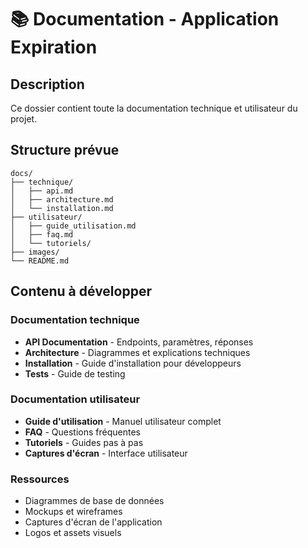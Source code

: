 # 📚 Documentation - Application Expiration

## Description
Ce dossier contient toute la documentation technique et utilisateur du projet.

## Structure prévue
```
docs/
├── technique/
│   ├── api.md
│   ├── architecture.md
│   └── installation.md
├── utilisateur/
│   ├── guide_utilisation.md
│   ├── faq.md
│   └── tutoriels/
├── images/
└── README.md
```

## Contenu à développer

### Documentation technique
- **API Documentation** - Endpoints, paramètres, réponses
- **Architecture** - Diagrammes et explications techniques
- **Installation** - Guide d'installation pour développeurs
- **Tests** - Guide de testing

### Documentation utilisateur
- **Guide d'utilisation** - Manuel utilisateur complet
- **FAQ** - Questions fréquentes
- **Tutoriels** - Guides pas à pas
- **Captures d'écran** - Interface utilisateur

### Ressources
- Diagrammes de base de données
- Mockups et wireframes
- Captures d'écran de l'application
- Logos et assets visuels